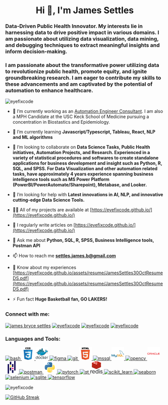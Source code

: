<h1 align="center">Hi 👋, I'm James Settles</h1>
<h3 align="left">Data-Driven Public Health Innovator. My interests lie in harnessing data to drive positive impact in various domains. I am passionate about utilizing data visualization, data mining, and debugging techniques to extract meaningful insights and inform decision-making. </h3> 

<h3 align="left">I am passionate about the transformative power utilizing data to revolutionize public health, promote equity, and ignite groundbreaking research. I am eager to contribute my skills to these advancements and am captivated by the potential of automation to enhance healthcare.</h3>

<p align="left"> <img src="https://komarev.com/ghpvc/?username=eyefixcode&label=Profile%20views&color=0e75b6&style=flat" alt="eyefixcode" /> </p>

- 🔭 I’m currently working as an [Automation Engineer Consultant](https://www.linkedin.com/in/james-bryce-settles-99675013a/). I am also a MPH Candidate at the USC Keck School of Medicine pursuing a concentration in Biostastics and Epidemiology.

- 🌱 I’m currently learning **Javascript/Typescript, Tableau, React, NLP and ML algorithms**

- 👯 I’m looking to collaborate on **Data Science Tasks, Public Health initiatives, Automation Projects, and Research. Experienced in a variety of statistical procedures and softwares to create standalone applications for business development and insight such as Python, R, SQL, and SPSS. For Data Visualization and other automation related tasks, have approximately 4 years experience spanning business intelligence tools such as MS Power Platform (PowerBI/PowerAutomate/Sharepoint), Metabase, and Looker.**

- 🤝 I’m looking for help with **Latest innovations in AI, NLP, and innovative cutting-edge Data Science Tools.**

- 👨‍💻 All of my projects are available at [https://eyefixcode.github.io/](https://eyefixcode.github.io/)

- 📝 I regularly write articles on [https://eyefixcode.github.io/](https://eyefixcode.github.io/)

- 💬 Ask me about **Python, SQL, R, SPSS, Business Intelligence tools, Postman API**

- 📫 How to reach me **settles.james.b@gmail.com**

- 📄 Know about my experiences [https://eyefixcode.github.io/assets/resume/JamesSettles30OctResumeDS.pdf](https://eyefixcode.github.io/assets/resume/JamesSettles30OctResumeDS.pdf)

- ⚡ Fun fact **Huge Basketball fan, GO LAKERS!**

<h3 align="left">Connect with me:</h3>
<p align="left">
<a href="https://www.linkedin.com/in/james-bryce-settles-99675013a/" target="blank"><img align="center" src="https://raw.githubusercontent.com/rahuldkjain/github-profile-readme-generator/master/src/images/icons/Social/linked-in-alt.svg" alt="james bryce settles" height="30" width="40" /></a>
<a href="https://instagram.com/eyefixcode" target="blank"><img align="center" src="https://raw.githubusercontent.com/rahuldkjain/github-profile-readme-generator/master/src/images/icons/Social/instagram.svg" alt="eyefixcode" height="30" width="40" /></a>
<a href="https://twitter.com/eyefixcode" target="blank"><img align="center" src="https://raw.githubusercontent.com/rahuldkjain/github-profile-readme-generator/master/src/images/icons/Social/twitter.svg" alt="eyefixcode" height="30" width="40" /></a>
<a href="https://www.youtube.com/c/eyefixcode" target="blank"><img align="center" src="https://raw.githubusercontent.com/rahuldkjain/github-profile-readme-generator/master/src/images/icons/Social/youtube.svg" alt="eyefixcode" height="30" width="40" /></a>
</p>

<h3 align="left">Languages and Tools:</h3>
<p align="left"> <a href="https://www.gnu.org/software/bash/" target="_blank" rel="noreferrer"> <img src="https://www.vectorlogo.zone/logos/gnu_bash/gnu_bash-icon.svg" alt="bash" width="40" height="40"/> </a> <a href="https://www.w3schools.com/css/" target="_blank" rel="noreferrer"> <img src="https://raw.githubusercontent.com/devicons/devicon/master/icons/css3/css3-original-wordmark.svg" alt="css3" width="40" height="40"/> </a> <a href="https://www.docker.com/" target="_blank" rel="noreferrer"> <img src="https://raw.githubusercontent.com/devicons/devicon/master/icons/docker/docker-original-wordmark.svg" alt="docker" width="40" height="40"/> </a> <a href="https://www.figma.com/" target="_blank" rel="noreferrer"> <img src="https://www.vectorlogo.zone/logos/figma/figma-icon.svg" alt="figma" width="40" height="40"/> </a> <a href="https://git-scm.com/" target="_blank" rel="noreferrer"> <img src="https://www.vectorlogo.zone/logos/git-scm/git-scm-icon.svg" alt="git" width="40" height="40"/> </a> <a href="https://www.w3.org/html/" target="_blank" rel="noreferrer"> <img src="https://raw.githubusercontent.com/devicons/devicon/master/icons/html5/html5-original-wordmark.svg" alt="html5" width="40" height="40"/> </a> <a href="https://www.microsoft.com/en-us/sql-server" target="_blank" rel="noreferrer"> <img src="https://www.svgrepo.com/show/303229/microsoft-sql-server-logo.svg" alt="mssql" width="40" height="40"/> </a> <a href="https://www.mysql.com/" target="_blank" rel="noreferrer"> <img src="https://raw.githubusercontent.com/devicons/devicon/master/icons/mysql/mysql-original-wordmark.svg" alt="mysql" width="40" height="40"/> </a> <a href="https://opencv.org/" target="_blank" rel="noreferrer"> <img src="https://www.vectorlogo.zone/logos/opencv/opencv-icon.svg" alt="opencv" width="40" height="40"/> </a> <a href="https://www.oracle.com/" target="_blank" rel="noreferrer"> <img src="https://raw.githubusercontent.com/devicons/devicon/master/icons/oracle/oracle-original.svg" alt="oracle" width="40" height="40"/> </a> <a href="https://pandas.pydata.org/" target="_blank" rel="noreferrer"> <img src="https://raw.githubusercontent.com/devicons/devicon/2ae2a900d2f041da66e950e4d48052658d850630/icons/pandas/pandas-original.svg" alt="pandas" width="40" height="40"/> </a> <a href="https://postman.com" target="_blank" rel="noreferrer"> <img src="https://www.vectorlogo.zone/logos/getpostman/getpostman-icon.svg" alt="postman" width="40" height="40"/> </a> <a href="https://www.python.org" target="_blank" rel="noreferrer"> <img src="https://raw.githubusercontent.com/devicons/devicon/master/icons/python/python-original.svg" alt="python" width="40" height="40"/> </a> <a href="https://pytorch.org/" target="_blank" rel="noreferrer"> <img src="https://www.vectorlogo.zone/logos/pytorch/pytorch-icon.svg" alt="pytorch" width="40" height="40"/> </a> <a href="https://www.qt.io/" target="_blank" rel="noreferrer"> <img src="https://upload.wikimedia.org/wikipedia/commons/0/0b/Qt_logo_2016.svg" alt="qt" width="40" height="40"/> </a> <a href="https://redis.io" target="_blank" rel="noreferrer"> <img src="https://raw.githubusercontent.com/devicons/devicon/master/icons/redis/redis-original-wordmark.svg" alt="redis" width="40" height="40"/> </a> <a href="https://scikit-learn.org/" target="_blank" rel="noreferrer"> <img src="https://upload.wikimedia.org/wikipedia/commons/0/05/Scikit_learn_logo_small.svg" alt="scikit_learn" width="40" height="40"/> </a> <a href="https://seaborn.pydata.org/" target="_blank" rel="noreferrer"> <img src="https://seaborn.pydata.org/_images/logo-mark-lightbg.svg" alt="seaborn" width="40" height="40"/> </a> <a href="https://www.selenium.dev" target="_blank" rel="noreferrer"> <img src="https://raw.githubusercontent.com/detain/svg-logos/780f25886640cef088af994181646db2f6b1a3f8/svg/selenium-logo.svg" alt="selenium" width="40" height="40"/> </a> <a href="https://www.sqlite.org/" target="_blank" rel="noreferrer"> <img src="https://www.vectorlogo.zone/logos/sqlite/sqlite-icon.svg" alt="sqlite" width="40" height="40"/> </a> <a href="https://www.tensorflow.org" target="_blank" rel="noreferrer"> <img src="https://www.vectorlogo.zone/logos/tensorflow/tensorflow-icon.svg" alt="tensorflow" width="40" height="40"/> </a> </p>

<p><img align="center" src="https://github-readme-stats.vercel.app/api/top-langs?username=eyefixcode&show_icons=true&locale=en&layout=compact" alt="eyefixcode" /></p>

<a href="https://git.io/streak-stats"><img src="https://github-readme-streak-stats.herokuapp.com?user=eyefixcode&theme=dark" alt="GitHub Streak" /></a>
